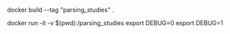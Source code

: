 docker build --tag "parsing_studies" .

docker run -it -v $(pwd):/parsing_studies
export DEBUG=0
export DEBUG=1